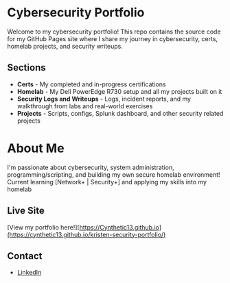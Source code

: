 # Cybersecurity Portfolio

Welcome to my cybersecurity portfolio!
This repo contains the source code for my GitHub Pages site where I share my journey in cybersecurity, certs, homelab projects, and security writeups.

## Sections
- **Certs** - My completed and in-progress certifications
- **Homelab** - My Dell PowerEdge R730 setup and all my projects built on it
- **Security Logs and Writeups** - Logs, incident reports, and my walkthrough from labs and real-world exercises
- **Projects** - Scripts, configs, Splunk dashboard, and other security related projects


# About Me
I'm passionate about cybersecurity, system administration, programming/scripting, and building my own secure homelab environment!
Current learning [Network+ | Security+] and applying my skills into my homelab

## Live Site
[View my portfolio here!][https://Cynthetic13.github.io](https://cynthetic13.github.io/kristen-security-portfolio/)

## Contact
- [LinkedIn](#)
